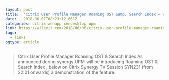 ```yaml
---
layout: post 
title:  "Citrix User Profile Manager Roaming OST &amp; Search Index – Wilky.IT – Desktop Virtualisation Blog" 
date:   2018-06-07T08:23:12.661Z 
categories: citrix xenapp xendesktop upm
link: https://wilkyit.com/2018/06/06/citrix-user-profile-manager-roaming-ost-search-index/ 
tags:
  - links
ogtype: article 
---
```


> Citrix User Profile Manager Roaming OST & Search Index
As announced during synergy UPM will be introducing Roaming OST & Search Index , below on Citrix Synergy TV Session SYN231 (from 22:01 onwards) a demonstration of the feature.